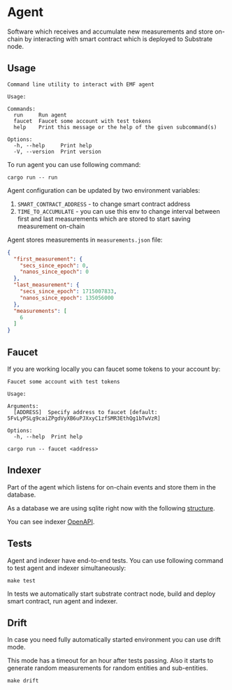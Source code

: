 # Agent

Software which receives and accumulate new measurements and store on-chain by interacting with smart contract which is deployed to Substrate node.

## Usage

```shell
Command line utility to interact with EMF agent

Usage: 

Commands:
  run     Run agent
  faucet  Faucet some account with test tokens
  help    Print this message or the help of the given subcommand(s)

Options:
  -h, --help     Print help
  -V, --version  Print version
```

To run agent you can use following command:

```shell
cargo run -- run
```

Agent configuration can be updated by two environment variables:

1. `SMART_CONTRACT_ADDRESS` - to change smart contract address
2. `TIME_TO_ACCUMULATE` - you can use this env to change interval between first and last measurements which are stored to start saving measurement on-chain

Agent stores measurements in `measurements.json` file:

```json
{
  "first_measurement": {
    "secs_since_epoch": 0,
    "nanos_since_epoch": 0
  },
  "last_measurement": {
    "secs_since_epoch": 1715007833,
    "nanos_since_epoch": 135056000
  },
  "measurements": [
    6
  ]
}
```

## Faucet

If you are working locally you can faucet some tokens to your account by:

```shell
Faucet some account with test tokens

Usage: 

Arguments:
  [ADDRESS]  Specify address to faucet [default: 5FvLyPSLg9caiZPgdVyXB6uPJXxyC1zfSMR3EthQg1bTwVzR]

Options:
  -h, --help  Print help
```

```shell
cargo run -- faucet <address>
```

## Indexer

Part of the agent which listens for on-chain events and store them in the database.

As a database we are using sqlite right now with the following [structure](./migrations/20240207111258_init.sql).

You can see indexer [OpenAPI](../openapi/indexer.openapi.yaml).

## Tests

Agent and indexer have end-to-end tests. You can use following command to test agent and indexer simultaneously:

```shell
make test
```

In tests we automatically start substrate contract node, build and deploy smart contract, run agent and indexer.

## Drift

In case you need fully automatically started environment you can use drift mode.

This mode has a timeout for an hour after tests passing. Also it starts to generate random measurements for random entities and sub-entities.

```shell
make drift
```
